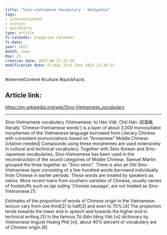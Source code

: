 ```yaml
---
title: "Sino-vietnamese Vocabulary - Wikipedia"
tags:
- internetContent
- culture
- quickFacts
type: article
fc-calendar: Gregorian Calendar
fc-date: 
year: 2023
month: June
day: 23
creation date: 2023-06-23 22:34
modification date: Friday 23rd June 2023 22:34:21
---
```


#internetContent  #culture #quickFacts 
## Article link:
https://en.wikipedia.org/wiki/Sino-Vietnamese_vocabulary
_____
Sino-Vietnamese vocabulary (Vietnamese: từ Hán Việt, Chữ Hán: 詞漢越, literally 'Chinese-Vietnamese words') is a layer of about 3,000 monosyllabic morphemes of the Vietnamese language borrowed from Literary Chinese with consistent pronunciations based on "Annamese" Middle Chinese.[citation needed] Compounds using these morphemes are used extensively in cultural and technical vocabulary. Together with Sino-Korean and Sino-Japanese vocabularies, Sino-Vietnamese has been used in the reconstruction of the sound categories of Middle Chinese. Samuel Martin grouped the three together as "Sino-xenic". There is also an Old Sino-Vietnamese layer consisting of a few hundred words borrowed individually from Chinese in earlier periods. These words are treated by speakers as native. More recent loans from southern varieties of Chinese, usually names of foodstuffs such as lạp xưởng 'Chinese sausage', are not treated as Sino-Vietnamese.[1]

Estimates of the proportion of words of Chinese origin in the Vietnamese lexicon vary from one third[2] to half[3] and even to 70%.[4] The proportion tends towards the lower end in speech and towards the higher end in technical writing.[5] In the famous Từ điển tiếng Việt [vi] dictionary by Vietnamese linguist Hoàng Phê [vi], about 40% percent of vocabulary are of Chinese origin.[6]
